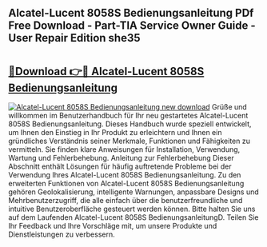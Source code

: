 ## Alcatel-Lucent 8058S Bedienungsanleitung PDf Free Download - Part-TlA Service Owner Guide - User Repair Edition she35

# <h2><a href="http://df2ne2u.blite.top/?on=Alcatel-Lucent+8058S+Bedienungsanleitung">🔗Download 👉🔴 Alcatel-Lucent 8058S Bedienungsanleitung</a></h2>

[![Alcatel-Lucent 8058S Bedienungsanleitung new download](https://i.imgur.com/lujVjoI.png)](http://df2ne2u.blite.top/?on=Alcatel-Lucent+8058S+Bedienungsanleitung)
Grüße und willkommen im Benutzerhandbuch für Ihr neu gestartetes Alcatel-Lucent 8058S Bedienungsanleitung. Dieses Handbuch wurde speziell entwickelt, um Ihnen den Einstieg in Ihr Produkt zu erleichtern und Ihnen ein gründliches Verständnis seiner Merkmale, Funktionen und Fähigkeiten zu vermitteln. Sie finden klare Anweisungen für Installation, Verwendung, Wartung und Fehlerbehebung. Anleitung zur Fehlerbehebung Dieser Abschnitt enthält Lösungen für häufig auftretende Probleme bei der Verwendung Ihres Alcatel-Lucent 8058S Bedienungsanleitung. Zu den erweiterten Funktionen von Alcatel-Lucent 8058S Bedienungsanleitung gehören Geolokalisierung, intelligente Warnungen, anpassbare Designs und Mehrbenutzerzugriff, die alle einfach über die benutzerfreundliche und intuitive Benutzeroberfläche gesteuert werden können. Bitte halten Sie uns auf dem Laufenden Alcatel-Lucent 8058S BedienungsanleitungD. Teilen Sie Ihr Feedback und Ihre Vorschläge mit, um unsere Produkte und Dienstleistungen zu verbessern.
